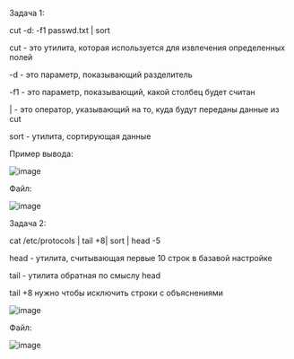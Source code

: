 Задача 1: 

cut -d: -f1 passwd.txt | sort

cut - это утилита, которая используется для извлечения определенных полей

-d - это параметр, показывающий разделитель

-f1 - это параметр, показывающий, какой столбец будет считан

| - это оператор, указывающий на то, куда будут переданы данные из cut 
 
sort - утилита, сортирующая данные

Пример вывода:

![image](https://github.com/user-attachments/assets/fab17614-56bc-45fc-8e16-017e7878b2d5)

Файл:

![image](https://github.com/user-attachments/assets/17e200f6-50a1-42aa-a8d1-099f386daf8a)


Задача 2:

cat /etc/protocols | tail +8| sort | head -5
 
head - утилита, считывающая первые 10 строк в базавой настройке

tail - утилита обратная по смыслу head

tail +8 нужно чтобы исключить строки с объяснениями

![image](https://github.com/user-attachments/assets/8823e2c5-19f4-4bee-a6cf-46679726a74e)

Файл:

![image](https://github.com/user-attachments/assets/08e32145-c279-45af-8b97-93b5ffa90b53)

